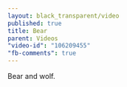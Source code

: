 ```yaml
---
layout: black_transparent/video
published: true
title: Bear
parent: Videos
"video-id": "106209455"
"fb-comments": true
---
```


Bear and wolf.